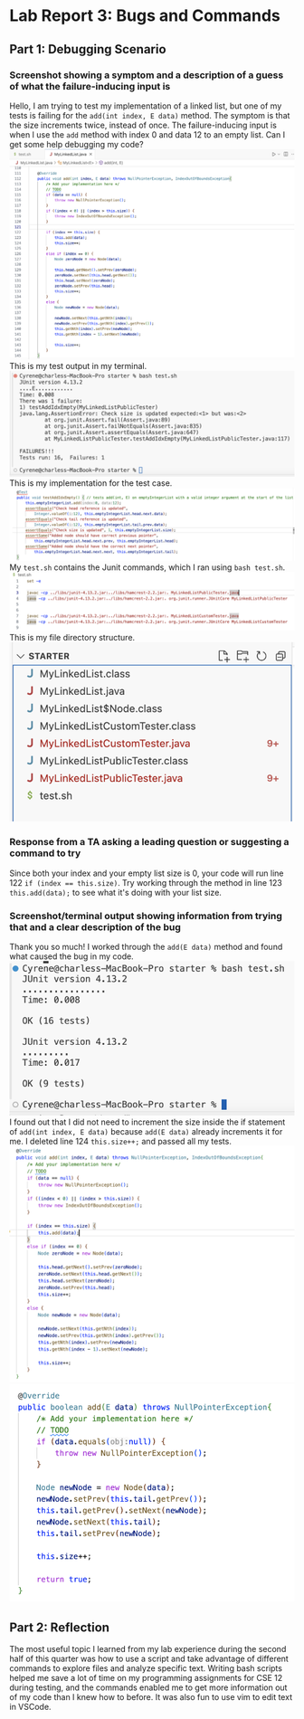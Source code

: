 # Lab Report 3: Bugs and Commands

## Part 1: Debugging Scenario
### Screenshot showing a symptom and a description of a guess of what the failure-inducing input is
Hello, I am trying to test my implementation of a linked list, but one of my tests is failing for the `add(int index, E data)` method. The symptom is that the size increments twice, instead of once. The failure-inducing input is when I use the `add` method with index 0 and data 12 to an empty list. Can I get some help debugging my code?
![Image](5BuggyCode.png)
\
This is my test output in my terminal.
![Image](5BuggyTest.png)
\
This is my implementation for the test case.
![Image](5TestImplementation.png)
\
My `test.sh` contains the Junit commands, which I ran using `bash test.sh`.
![Image](5Bash.png)
\
This is my file directory structure.
![Image](5Directory.png)

### Response from a TA asking a leading question or suggesting a command to try
Since both your index and your empty list size is 0, your code will run line 122 `if (index == this.size)`. Try working through the method in line 123 `this.add(data);` to see what it's doing with your list size.

### Screenshot/terminal output showing information from trying that and a clear description of the bug
Thank you so much! I worked through the `add(E data)` method and found what caused the bug in my code.
![Image](5WorkingTest.png)
\
I found out that I did not need to increment the size inside the if statement of `add(int index, E data)` because `add(E data)` already increments it for me. I deleted line 124 `this.size++;` and passed all my tests.
![Image](5WorkingCode1.png)
![Image](5WorkingCode2.png)

## Part 2: Reflection
The most useful topic I learned from my lab experience during the second half of this quarter was how to use a script and take advantage of different commands to explore files and analyze specific text. Writing bash scripts helped me save a lot of time on my programming assignments for CSE 12 during testing, and the commands enabled me to get more information out of my code than I knew how to before. It was also fun to use vim to edit text in VSCode. 
